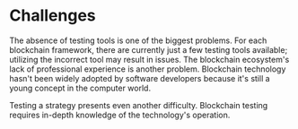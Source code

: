 # Challenges

The absence of testing tools is one of the biggest problems. For each blockchain framework, there are currently just a few testing tools available; utilizing the incorrect tool may result in issues. The blockchain ecosystem's lack of professional experience is another problem. Blockchain technology hasn't been widely adopted by software developers because it's still a young concept in the computer world.

Testing a strategy presents even another difficulty. Blockchain testing requires in-depth knowledge of the technology's operation.

